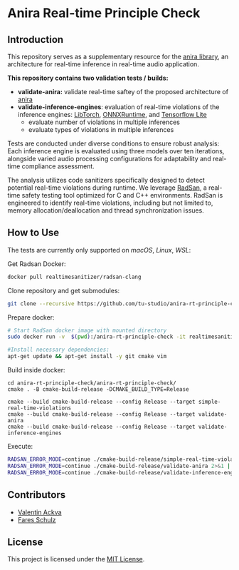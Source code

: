 # Anira Real-time Principle Check
## Introduction
This repository serves as a supplementary resource for the [anira library](https://github.com/tu-studio/anira), an architecture for real-time inference in real-time audio application.

**This repository contains two validation tests / builds:**
 - **validate-anira:** validate real-time saftey of the proposed architecture of [anira](https://github.com/tu-studio/anira)
 - **validate-inference-engines**: evaluation of real-time violations of the inference engines: [LibTorch](https://github.com/pytorch/pytorch/), [ONNXRuntime](https://github.com/microsoft/onnxruntime/), and [Tensorflow Lite](https://github.com/tensorflow/tensorflow/)
      - evaluate number of violations in multiple inferences
      - evaluate types of violations in multiple inferences 

Tests are conducted under diverse conditions to ensure robust analysis: Each inference engine is evaluated using three models over ten iterations, alongside varied audio processing configurations for adaptability and real-time compliance assessment.

The analysis utilizes code sanitizers specifically designed to detect potential real-time violations during runtime. We leverage [RadSan](https://github.com/realtime-sanitizer/radsan), a real-time safety testing tool optimized for C and C++ environments. RadSan is engineered to identify real-time violations, including but not limited to, memory allocation/deallocation and thread synchronization issues.

## How to Use
The tests are currently only supported on *macOS*, *Linux*, *WSL*:

Get Radsan Docker:
```bash
docker pull realtimesanitizer/radsan-clang
```

Clone repository and get submodules:
```bash
git clone --recursive https://github.com/tu-studio/anira-rt-principle-check/
```

Prepare docker:
```bash
# Start RadSan docker image with mounted directory
sudo docker run -v  $(pwd):/anira-rt-principle-check -it realtimesanitizer/radsan-clang /bin/bash

#Install necessary dependencies:
apt-get update && apt-get install -y git cmake vim
```

Build inside docker:
```
cd anira-rt-principle-check/anira-rt-principle-check/
cmake . -B cmake-build-release -DCMAKE_BUILD_TYPE=Release

cmake --build cmake-build-release --config Release --target simple-real-time-violations
cmake --build cmake-build-release --config Release --target validate-anira
cmake --build cmake-build-release --config Release --target validate-inference-engines
```
Execute:
```bash
RADSAN_ERROR_MODE=continue ./cmake-build-release/simple-real-time-violations 2>&1 | tee simple-real-time-violations.txt
RADSAN_ERROR_MODE=continue ./cmake-build-release/validate-anira 2>&1 | tee validate-anira.txt
RADSAN_ERROR_MODE=continue ./cmake-build-release/validate-inference-engines 2>&1 | tee validate-inference-engines.txt
```

## Contributors
- [Valentin Ackva](https://github.com/vackva)
- [Fares Schulz](https://github.com/faressc)

## License
This project is licensed under the [MIT License](LICENSE).

